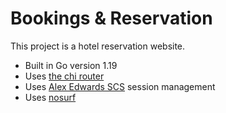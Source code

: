 # Bookings & Reservation 

This project is a hotel reservation website.

- Built in Go version 1.19
- Uses [the chi router](https://github.com/go-chi/chi)
- Uses [Alex Edwards SCS](https://github.com/alexedwards/scs) session management
- Uses [nosurf](https://github.com/justinas/nosurf)